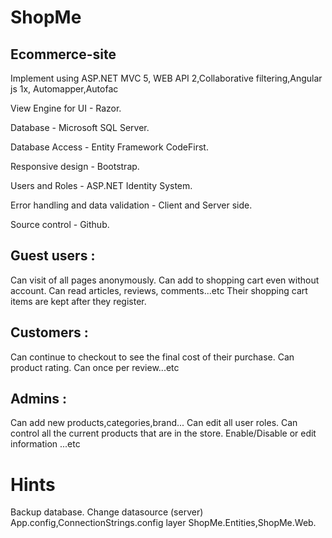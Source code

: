 # ShopMe

## Ecommerce-site
Implement using ASP.NET MVC 5, WEB API 2,Collaborative filtering,Angular js 1x, Automapper,Autofac

View Engine for UI - Razor.

Database - Microsoft SQL Server.

Database Access - Entity Framework CodeFirst.

Responsive design - Bootstrap.

Users and Roles - ASP.NET Identity System.

Error handling and data validation - Client and Server side.

Source control - Github.

## Guest users :

Can visit  of all pages anonymously.
Can add to shopping cart even without account.
Can read articles, reviews, comments...etc
Their shopping cart items are kept after they register. 
## Customers :
Can continue to checkout to see the final cost of their purchase.
Can product rating. 
Can  once per review...etc


## Admins :

Can add new products,categories,brand...
Can edit all user roles.
Can control all the current products that are in the store. Enable/Disable or edit information
...etc
# Hints
Backup database.
Change datasource (server) App.config,ConnectionStrings.config layer ShopMe.Entities,ShopMe.Web.